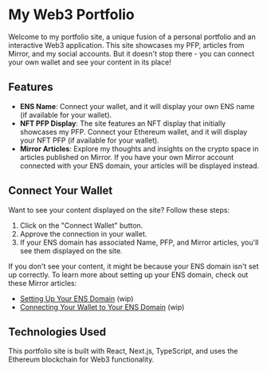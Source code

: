 # My Web3 Portfolio

Welcome to my portfolio site, a unique fusion of a personal portfolio and an interactive Web3 application. This site showcases my PFP, articles from Mirror, and my social accounts. But it doesn't stop there - you can connect your own wallet and see your content in its place!

## Features

- **ENS Name**: Connect your wallet, and it will display your own ENS name (if available for your wallet).
- **NFT PFP Display**: The site features an NFT display that initially showcases my PFP. Connect your Ethereum wallet, and it will display your NFT PFP (if available for your wallet).
- **Mirror Articles**: Explore my thoughts and insights on the crypto space in articles published on Mirror. If you have your own Mirror account connected with your ENS domain, your articles will be displayed instead.

## Connect Your Wallet

Want to see your content displayed on the site? Follow these steps:

1. Click on the "Connect Wallet" button.
2. Approve the connection in your wallet.
3. If your ENS domain has associated Name, PFP, and Mirror articles, you'll see them displayed on the site.

If you don't see your content, it might be because your ENS domain isn't set up correctly. To learn more about setting up your ENS domain, check out these Mirror articles:

- [Setting Up Your ENS Domain](#) (wip)
- [Connecting Your Wallet to Your ENS Domain](#) (wip)

## Technologies Used

This portfolio site is built with React, Next.js, TypeScript, and uses the Ethereum blockchain for Web3 functionality.
